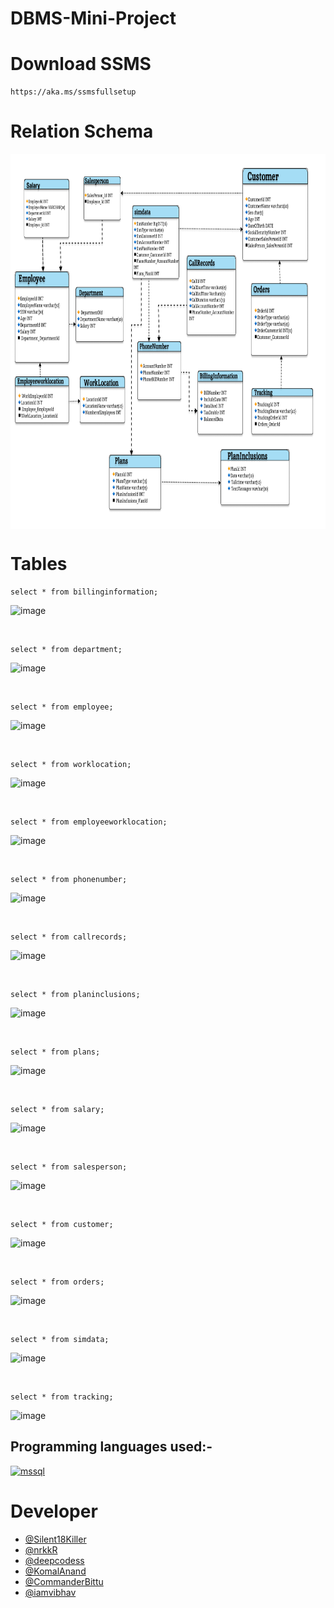 # DBMS-Mini-Project

# Download SSMS

```
https://aka.ms/ssmsfullsetup
```
# Relation Schema

<img src="Relationship Schema.png" width="900" height="600" align="center" />

# Tables 

```
select * from billinginformation;
```

![image](https://github.com/Silent18Killer/DBMS-Mini-Project/assets/139036518/af6da28c-85c5-43d3-9173-6a3be27efffa)

<br>

```
select * from department;
```

![image](https://github.com/Silent18Killer/DBMS-Mini-Project/assets/139036518/0dba1b09-bc43-42a1-b2ce-05442b4a8dce)

<br>

```
select * from employee;
```

![image](https://github.com/Silent18Killer/DBMS-Mini-Project/assets/139036518/e906e858-16eb-4e3f-b288-a1a18792598c)

<br>

```
select * from worklocation;
```

![image](https://github.com/Silent18Killer/DBMS-Mini-Project/assets/139036518/fb36ce64-bee6-4942-98cb-692dc2f7a47d)

<br>

```
select * from employeeworklocation;
```

![image](https://github.com/Silent18Killer/DBMS-Mini-Project/assets/139036518/1a1dc21e-6708-4eaf-b38a-cd82abf4d82f)

<br>

```
select * from phonenumber;
```

![image](https://github.com/Silent18Killer/DBMS-Mini-Project/assets/139036518/31c0cd34-64a1-4dff-a215-5fbc4b89726f)

<br>

```
select * from callrecords;
```

![image](https://github.com/Silent18Killer/DBMS-Mini-Project/assets/139036518/7ddad522-02ac-41ca-a8cb-45cbc41dba1b)

<br>

```
select * from planinclusions;
```

![image](https://github.com/Silent18Killer/DBMS-Mini-Project/assets/139036518/883fbcf8-5fd4-4f9d-9112-d4f0164d2d0b)

<br>

```
select * from plans;
```

![image](https://github.com/Silent18Killer/DBMS-Mini-Project/assets/139036518/273f9fed-3d25-4a3d-bc7d-3b99847052bf)

<br>

```
select * from salary;
```

![image](https://github.com/Silent18Killer/DBMS-Mini-Project/assets/139036518/aebd156b-3df8-461f-bfe9-6c1e1705494c)

<br>

```
select * from salesperson;
```

![image](https://github.com/Silent18Killer/DBMS-Mini-Project/assets/139036518/14b2c500-d7ad-42eb-9e9d-4e54752a07d0)

<br>

```
select * from customer;
```

![image](https://github.com/Silent18Killer/DBMS-Mini-Project/assets/139036518/f5d0bae6-1bbb-4e32-bf25-9e8cf7ba3cd4)

<br>

```
select * from orders;
```

![image](https://github.com/Silent18Killer/DBMS-Mini-Project/assets/139036518/5c67bc27-cf8e-48e6-a67f-acfaf5548995)

<br>

```
select * from simdata;
```

![image](https://github.com/Silent18Killer/DBMS-Mini-Project/assets/139036518/b5c5f550-c127-48a2-9cdd-a2bcdcbba7e5)

<br>

```
select * from tracking;
```

![image](https://github.com/Silent18Killer/DBMS-Mini-Project/assets/139036518/5b594ff3-e981-44e0-be29-a85ccb4aaabe)


## Programming languages used:-

<p>
  <a href="https://www.microsoft.com/en-us/sql-server" target="_blank" rel="noreferrer"> <img src="https://www.svgrepo.com/show/303229/microsoft-sql-server-logo.svg" alt="mssql" width="40" height="40"/> </a> 
</p>

# Developer
  -  [@Silent18Killer](https://github.com/Silent18Killer)
  -  [@nrkkR](https://github.com/nrkkR)
  -  [@deepcodess](https://github.com/deepcodess)
  -  [@KomalAnand](https://github.com/KomalAnand)
  -  [@CommanderBittu](https://github.com/CommanderBittu)
  -  [@iamvibhav](https://github.com/iamvibhav)
